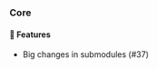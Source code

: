 ### Core

#### <!-- 0 -->🚀 Features

- Big changes in submodules (#37)



<!-- generated by git-cliff -->
